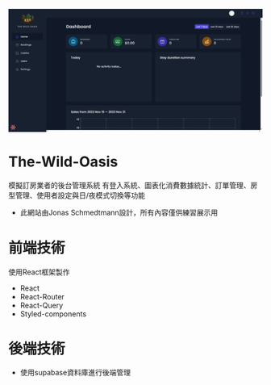 ![image](https://github.com/Liufat/The-Wild-Oasis/blob/a8913b75518a3a89af73e62c3ef016f6d3400fd3/%E9%A6%96%E9%A0%81.jpeg)

# The-Wild-Oasis
模擬訂房業者的後台管理系統
有登入系統、圖表化消費數據統計、訂單管理、房型管理、使用者設定與日/夜模式切換等功能

* 此網站由Jonas Schmedtmann設計，所有內容僅供練習展示用


# 前端技術
使用React框架製作
* React
* React-Router
* React-Query
* Styled-components

# 後端技術
* 使用supabase資料庫進行後端管理
